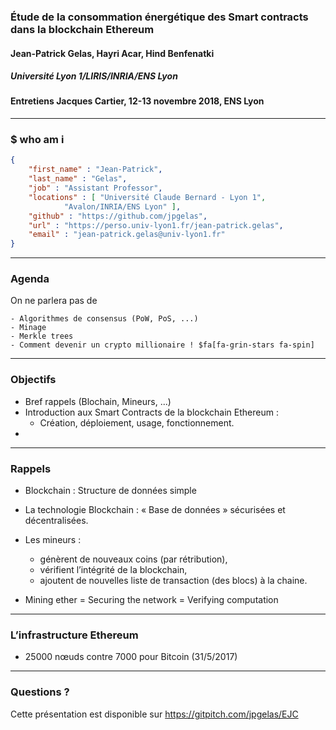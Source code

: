 ### Étude de la consommation énergétique des Smart contracts dans la blockchain Ethereum
#### Jean-Patrick Gelas, Hayri Acar, Hind Benfenatki
##### Université Lyon 1/LIRIS/INRIA/ENS Lyon

#### Entretiens Jacques Cartier, 12-13 novembre 2018, ENS Lyon

---

### $ who am i

```JSON
{
	"first_name" : "Jean-Patrick",
	"last_name" : "Gelas",
	"job" : "Assistant Professor",
	"locations" : [ "Université Claude Bernard - Lyon 1",
			"Avalon/INRIA/ENS Lyon" ],
	"github" : "https://github.com/jpgelas",
	"url" : "https://perso.univ-lyon1.fr/jean-patrick.gelas",
	"email" : "jean-patrick.gelas@univ-lyon1.fr"
}
```

---

### Agenda

On ne parlera pas de

	- Algorithmes de consensus (PoW, PoS, ...)
	- Minage	
	- Merkle trees
	- Comment devenir un crypto millionaire ! $fa[fa-grin-stars fa-spin]

---

### Objectifs
 
  - Bref rappels (Blochain, Mineurs, ...)
  - Introduction aux Smart Contracts de la blockchain Ethereum : 
	- Création, déploiement, usage, fonctionnement.
  -  

---

### Rappels

  - Blockchain : Structure de données simple 
  - La technologie Blockchain : « Base de données » sécurisées et décentralisées. 
  - Les mineurs :  
	- génèrent de nouveaux coins (par rétribution), 
	- vérifient l’intégrité de la blockchain,
	- ajoutent de nouvelles liste de transaction (des blocs) à la chaine.

  - Mining ether = Securing the network = Verifying computation

---

### L’infrastructure Ethereum

- 25000 nœuds contre 7000 pour Bitcoin (31/5/2017)




--- 

### Questions ?

Cette présentation est disponible sur https://gitpitch.com/jpgelas/EJC







